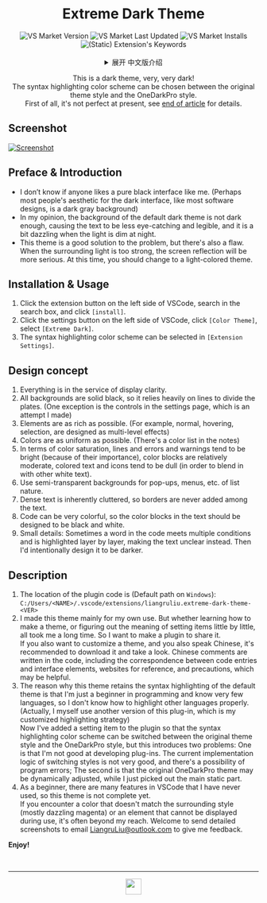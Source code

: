 <!--20220709-->
<span id="jump-begin"/> <h1 align="center"> Extreme Dark Theme </h1>

<div align=center>
<img alt="VS Market Version" src="https://img.shields.io/visual-studio-marketplace/v/liangruliu.extreme-dark-theme?color=0c649e&style=flat-square">
<img alt="VS Market Last Updated" src="https://img.shields.io/visual-studio-marketplace/last-updated/liangruliu.extreme-dark-theme?color=0c649e&style=flat-square">
<img alt="VS Market Installs" src="https://img.shields.io/visual-studio-marketplace/i/liangruliu.extreme-dark-theme?color=0c649e&style=flat-square">
<img alt="(Static) Extension's Keywords" src="https://img.shields.io/badge/keywords-black%2C%20amoled%2C%20dark%2C%20night%2C%20high--contrast-0c649e?style=flat-square">
</div><br/>



<details align="center">
   <summary align="center"> 展开 中文版介绍 </summary>

   <p align="center">
      这是一个深色主题，非常非常暗！<br/>
      语法高亮配色可以在原始主题样式和 OneDarkPro 样式中选择。<br/>
      首先声明，它目前还不够完善，详见 <a href="#jump-ch">文末</a>。
   </p>
   <div align="left">


## 截图

+ [略](#jump-pic)


## 前言及简介

+ 不知是否有人和我一样，喜欢纯黑色的界面。（也许多数人对于深色界面的审美，正如多数软件设计的一样，是深灰色的背景）
+ 在我看来，默认的深色主题背景不够暗，导致文字的醒目易读性稍差，而且夜晚光线较暗时有些晃眼。
+ 这个主题就很好地解决了问题，不过也有一个缺陷，就是周围光线过强时，屏幕反光会更严重，此时应该换成浅色主题。


## 安装与使用

1. 点击 VSCode 左侧扩展按钮，在搜索框搜索，点击 `[安装]`。
2. 点击 VSCode 左侧设置按钮，点击 `[颜色主题]`，选择 `[Extreme Dark]`。
3. 可在 `[扩展设置]` 中选择语法高亮配色。


## 设计理念

1. 一切皆为显示清晰服务。
2. 所有背景都是纯黑，因此大量依靠线条来划分板块。（但设置页面的控件是个例外，这是我做出的尝试）
3. 元素尽量丰富。（比如平时、悬停、选中，被设计为多级效果）
4. 颜色尽量统一。（在注释中列出了颜色清单）
5. 在颜色的饱和度方面，线条和报错及警告（因其重要而）倾向于鲜艳，色块会相对适中，彩色文字及图标（为了融进其他白色文字故）倾向于黯淡。
6. 对于列表性质的弹窗、菜单等，采用半透明背景。
7. 密集的文字本就显得杂乱，故从不在文字当中加边框。
8. 代码颜色可能很丰富，因此文字当中的色块尽量设计为黑色白色。
9. 小细节：有时代码中某个词满足多个条件而被层层高亮，反而使文字看不清，我会有意设计为变暗。


## 说明

1. 插件代码所在位置为（`Windows` 上的默认路径）：<br/>
   `C:/Users/<NAME>/.vscode/extensions/liangruliu.extreme-dark-theme-<VER>`
2. 我做这个主题更多是为了自用。不过学习如何制作主题、一点点摸索设置项的含义，都花费了我很长时间。因此我想做成插件分享出来。<br/>
   如果你也想自定义一个主题，并且你也说中文的话，建议下载看一看。代码中写有中文注释，包括代码条目与界面元素的对应、可供参考的网站、注意事项，也许能有所帮助。
3. <span id="jump-ch"/>
   这个主题之所以保留了默认主题的语法高亮，是因为我只是编程初学者，会的语言很少，不了解其他语言如何高亮为好。
   （其实我自己用的是这个插件的另一个版本，是我自定义的高亮策略）<br/>
   现在我为插件加上了设置项，使得语法高亮配色可以在原始主题样式和 OneDarkPro 样式间切换，但这就引入了两个问题：
   一是我不太会开发插件，目前切换样式的实现逻辑不太好，程序有出错的可能；
   二是原版 OneDarkPro 主题可能是动态调整的，而我只是摘出了主要的静态部分。
4. 作为初学者，我接触不到 VSCode 的全部功能，因此这个主题还不完善。<br/>
   如果你在使用过程中，遇到和周围风格不符的颜色（多半是刺眼的品红色），或是有元素显示不出来，那往往就是我所接触不到的。欢迎将详细的截图发送至邮箱 <LiangruLiu@outlook.com> 反馈给我。


**新主题，新体验！**



   <br/><br/><br/><br/>
   <h2 align="center"> 英文版介绍 </h2>
   </div>
</details>

<p align="center">
   This is a dark theme, very, very dark! <br/>
   The syntax highlighting color scheme can be chosen between the original theme style and the OneDarkPro style.<br/>
   First of all, it's not perfect at present, see <a href="#jump-en">end of article</a> for details.
</p>


## Screenshot

<!-- <span id="jump-pic"/> [![Screenshot](https://z3.ax1x.com/2021/05/12/g0G5U1.png)](https://imgtu.com/i/g0G5U1) -->
<span id="jump-pic"/> [![Screenshot](https://liangruliu.github.io/images/vscodeExt/EDT_screenshot.png)](https://liangruliu.github.io/images/vscodeExt/EDT_screenshot.png)


## Preface & Introduction

+ I don’t know if anyone likes a pure black interface like me. (Perhaps most people's aesthetic for the dark interface, like most software designs, is a dark gray background)
+ In my opinion, the background of the default dark theme is not dark enough, causing the text to be less eye-catching and legible, and it is a bit dazzling when the light is dim at night.
+ This theme is a good solution to the problem, but there's also a flaw. When the surrounding light is too strong, the screen reflection will be more serious. At this time, you should change to a light-colored theme.


## Installation & Usage

1. Click the extension button on the left side of VSCode, search in the search box, and click `[install]`.
2. Click the settings button on the left side of VSCode, click `[Color Theme]`, select `[Extreme Dark]`.
3. The syntax highlighting color scheme can be selected in `[Extension Settings]`.


## Design concept

1. Everything is in the service of display clarity.
2. All backgrounds are solid black, so it relies heavily on lines to divide the plates. (One exception is the controls in the settings page, which is an attempt I made)
3. Elements are as rich as possible. (For example, normal, hovering, selection, are designed as multi-level effects)
4. Colors are as uniform as possible. (There's a color list in the notes)
5. In terms of color saturation, lines and errors and warnings tend to be bright (because of their importance), color blocks are relatively moderate, colored text and icons tend to be dull (in order to blend in with other white text).
6. Use semi-transparent backgrounds for pop-ups, menus, etc. of list nature.
7. Dense text is inherently cluttered, so borders are never added among the text.
8. Code can be very colorful, so the color blocks in the text should be designed to be black and white.
9.  Small details: Sometimes a word in the code meets multiple conditions and is highlighted layer by layer, making the text unclear instead. Then I'd intentionally design it to be darker.


## Description

1. The location of the plugin code is (Default path on `Windows`): <br/>
   `C:/Users/<NAME>/.vscode/extensions/liangruliu.extreme-dark-theme-<VER>`
2. I made this theme mainly for my own use. But whether learning how to make a theme, or figuring out the meaning of setting items little by little, all took me a long time. So I want to make a plugin to share it. <br/>
   If you also want to customize a theme, and you also speak Chinese, it's recommended to download it and take a look. Chinese comments are written in the code, including the correspondence between code entries and interface elements, websites for reference, and precautions, which may be helpful.
3. <span id="jump-en"/>
   The reason why this theme retains the syntax highlighting of the default theme is that I'm just a beginner in programming and know very few languages, so I don't know how to highlight other languages properly.
   (Actually, I myself use another version of this plug-in, which is my customized highlighting strategy) <br/>
   Now I've added a setting item to the plugin so that the syntax highlighting color scheme can be switched between the original theme style and the OneDarkPro style, but this introduces two problems:
   One is that I'm not good at developing plug-ins. The current implementation logic of switching styles is not very good, and there's a possibility of program errors;
   The second is that the original OneDarkPro theme may be dynamically adjusted, while I just picked out the main static part.
4. As a beginner, there are many features in VSCode that I have never used, so this theme is not complete yet. <br/>
   If you encounter a color that doesn't match the surrounding style (mostly dazzling magenta) or an element that cannot be displayed during use, it's often beyond my reach. Welcome to send detailed screenshots to email <LiangruLiu@outlook.com> to give me feedback.


**Enjoy!**



<br/>

-----
<!-- <p align="center"> Visual Studio Marketplace </p> -->
<div align=center> <a href="#jump-begin">
   <img src="https://liangruliu.github.io/images/vscodeExt/icon-small.png" width="32pt">
</a> </div>
